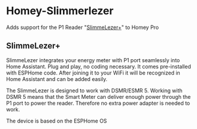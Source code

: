 # Homey-Slimmerlezer

Adds support for the P1 Reader "[SlimmeLezer+](https://www.zuidwijk.com/product/slimmelezer-plus/)" to Homey Pro

## SlimmeLezer+
SlimmeLezer integrates your energy meter with P1 port seamlessly into Home Assistant. Plug and play, no coding necessary. It comes pre-installed with ESPHome code. After joining it to your WiFi it will be recognized in Home Assistant and can be added easily.

The SlimmeLezer is designed to work with DSMR/ESMR 5. Working with DSMR 5 means that the Smart Meter can deliver enough power through the P1 port to power the reader. Therefore no extra power adapter is needed to work.

The device is based on the ESPHome OS